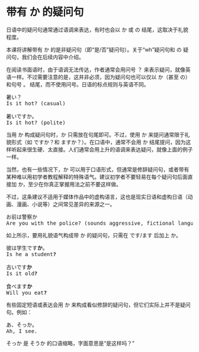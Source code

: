 # 带有 か 的疑问句

日语中的疑问句通常通过语调来表达，有时也会以 か 或 の 结尾，这取决于礼貌程度。

本课将讲解带有 か 的是非疑问句（即“是/否”疑问句）。关于“wh”疑问句和 の 疑问句，我们会在后续内容中介绍。

在阅读书面语时，由于语调无法传达，作者通常会用问号 ？ 来表示疑问，就像英语一样。不过需要注意的是，这并非必须，因为疑问句也可以仅以 か（甚至 の）和句号 。 结尾，而不使用问号。日语的标点规则与英语不同。

<pre>
暑い？
Is it hot? (casual)

暑いですか。
Is it hot? (polite)
</pre>

当用 か 构成疑问句时，か 只需放在句尾即可。不过，使用 か 来提问通常限于礼貌形式（如 ですか？和 ますか？）。在口语中，通常不会用 か 结尾提问，因为这样听起来很生硬、太直接。人们通常会用上升的语调来表达疑问，就像上面的例子一样。

当然，也有一些情况下，か 可以用于口语形式，但通常是修辞疑问句，或者带有某种难以用初学者教程解释的特殊语气。建议初学者不要轻易在每个疑问句后面直接加 か，至少在你真正掌握用法之前不要这样做。

不过，这条建议不适用于媒体作品中的虚构语言，这也是现实日语和虚构日语（动画、漫画、小说等）之间常见差异的来源之一。

<pre>
お前は警察か
Are you with the police? (sounds aggressive, fictional language)
</pre>

如上所示，要用礼貌语气构成带 か 的疑问句，只需在 です/ます 后加上 か。

<pre>
彼は学生です<b>か</b>。
Is he a student<b>?</b>

古いです<b>か</b>
Is it old<b>?</b>

食べます<b>か</b>
Will you eat<b>?</b>
</pre>

有些固定短语或表达会用 か 来构成看似修辞的疑问句，但它们实际上并不是疑问句。例如：

<pre>
あ、そっか。
Ah, I see.
</pre>

そっか 是 そうか 的口语缩略，字面意思是“是这样吗？”